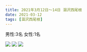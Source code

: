 ```yaml
---
title: 2021年3月12日〜14日 涸沢西尾根
date: 2021-03-12
tags: [涸沢西尾根]
---
```


男性:3名
女性:1名

![](/2021/03/12/20210312/1.jpg)
![](/2021/03/12/20210312/2.jpg)
![](/2021/03/12/20210312/3.jpg)
